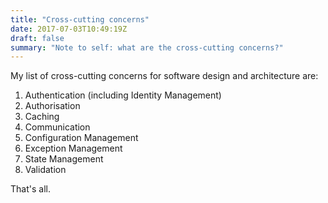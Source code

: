 ```yaml
---
title: "Cross-cutting concerns"
date: 2017-07-03T10:49:19Z
draft: false
summary: "Note to self: what are the cross-cutting concerns?"
---
```


My list of cross-cutting concerns for software design and architecture are:

1. Authentication (including Identity Management)
2. Authorisation
3. Caching
4. Communication
5. Configuration Management
6. Exception Management
7. State Management
8. Validation

That's all.